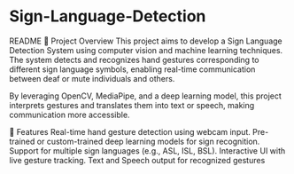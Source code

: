 # Sign-Language-Detection
README
📌 Project Overview
This project aims to develop a Sign Language Detection System using computer vision and machine learning techniques. The system detects and recognizes hand gestures corresponding to different sign language symbols, enabling real-time communication between deaf or mute individuals and others.

By leveraging OpenCV, MediaPipe, and a deep learning model, this project interprets gestures and translates them into text or speech, making communication more accessible.

🎯 Features
Real-time hand gesture detection using webcam input.
Pre-trained or custom-trained deep learning models for sign recognition.
Support for multiple sign languages (e.g., ASL, ISL, BSL).
Interactive UI with live gesture tracking.
Text and Speech output for recognized gestures

